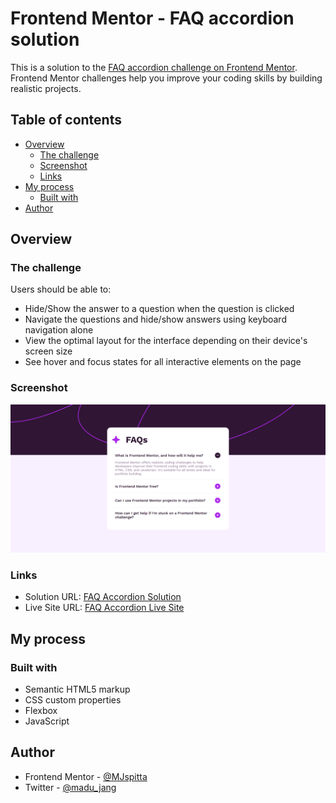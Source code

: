 # Frontend Mentor - FAQ accordion solution

This is a solution to the [FAQ accordion challenge on Frontend Mentor](https://www.frontendmentor.io/challenges/faq-accordion-wyfFdeBwBz). Frontend Mentor challenges help you improve your coding skills by building realistic projects. 

## Table of contents

- [Overview](#overview)
  - [The challenge](#the-challenge)
  - [Screenshot](#screenshot)
  - [Links](#links)
- [My process](#my-process)
  - [Built with](#built-with)
- [Author](#author)


## Overview

### The challenge

Users should be able to:

- Hide/Show the answer to a question when the question is clicked
- Navigate the questions and hide/show answers using keyboard navigation alone
- View the optimal layout for the interface depending on their device's screen size
- See hover and focus states for all interactive elements on the page

### Screenshot

![](./assets/images/screenshot.png)


### Links

- Solution URL: [FAQ Accordion Solution](https://www.frontendmentor.io/solutions/faq-accordion-g2HQYNYuH4)
- Live Site URL: [FAQ Accordion Live Site](https://mjspitta.github.io/faq-accordion/)

## My process

### Built with

- Semantic HTML5 markup
- CSS custom properties
- Flexbox
- JavaScript

## Author

- Frontend Mentor - [@MJspitta](https://www.frontendmentor.io/profile/MJspitta)
- Twitter - [@madu_jang](https://www.twitter.com/madu_jang)
